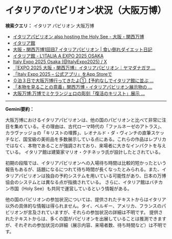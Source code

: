 # イタリアのパビリオン状況（大阪万博）

**検索クエリ：** イタリア パビリオン 大阪万博

- [イタリアパビリオン also hosting the Holy See - 大阪・関西万博](https://www.expo2025.or.jp/official-participant/italy/)
- [イタリア館](https://www.italyexpo2025osaka.it/ja)
- [大阪・関西万博1回目7 イタリアパビリオン | 食い倒れダイエット日記](https://ameblo.jp/bomuu/entry-12893893180.html)
- [イタリア館 - L'ITALIA A EXPO 2025 OSAKA](https://www.italyexpo2025osaka.it/ja/itariaguan)
- [Italy Expo 2025 Osaka (@ItalyExpo2025) / X](https://x.com/italyexpo2025?lang=ja)
- [『EXPO 2025 大阪・関西万博』イタリアパビリオン｜ヤマダナガヲ ...](https://note.com/yamada_tourist/n/n8e18f9e7de68)
- [「Italy Expo 2025 – 公式アプリ」をApp Storeで](https://apps.apple.com/jp/app/italy-expo-2025-%E5%85%AC%E5%BC%8F%E3%82%A2%E3%83%97%E3%83%AA/id6744029374)
- [０泊３日で大阪万博行ってきたよ①【予約なしでイタリア館に並ぶ ...](https://note.com/blackcat0106_/n/n263232d29fdd)
- [「本物を見ることの意義」関西万博・イタリアパビリオン展示物の ...](https://news.yahoo.co.jp/articles/1f095a575d9b62fd1c0049dfde65292399461d75)
- [大阪万博:万博でミケランジェロの彫刻「復活のキリスト」展示 ...](https://www.yomiuri.co.jp/expo2025/20250508-OYT1T50183/)


---

**Gemini要約：**

大阪万博におけるイタリアパビリオンは、他の国のパビリオンと比べて非常に注目を集めている。その理由は、古代ローマ時代の「ファルネーゼのアトラス」、カラヴァッジョの「キリストの埋葬」、レオナルド・ダ・ヴィンチの直筆スケッチなど、国宝級の美術品を多数展示している点にある。これらの作品はレプリカではなく、本物であることが強調されており、来場者に大きなインパクトを与えている。  イタリア館は建築家マリオ・クチネッラ氏が設計したとされている。

初期の段階では、イタリアパビリオンへの入場待ち時間は比較的短かったという報告もあるが、話題になるにつれて待ち時間が長くなったとみられる。また、イタリアパビリオンは独自の予約システムを用いている可能性があり、日本の万博協会のシステムとは異なる点が指摘されている。  さらに、イタリア館はバチカン市国（Holy See）も共同で運営しているという情報がある。


他の国のパビリオンの参加状況については、提供されたテキストからはイタリア以外の具体的な情報は得られません。タイ、ベルギー、アメリカ、フランスのパビリオンが言及されていますが、それらの参加状況の詳細は不明です。  提供されたテキストからは、多くの国がパビリオンを出展していることは推測できますが、それぞれの参加状況の詳細（展示内容、来場者数、待ち時間など）は不明です。

